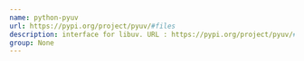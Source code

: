 ```yaml
---
name: python-pyuv
url: https://pypi.org/project/pyuv/#files
description: interface for libuv. URL : https://pypi.org/project/pyuv/#files Groups : None
group: None
---
```

